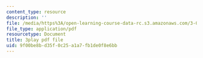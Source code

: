 ```yaml
---
content_type: resource
description: ''
file: /media/https%3A/open-learning-course-data-rc.s3.amazonaws.com/3-091sc-introduction-to-solid-state-chemistry-fall-2010/9f00be8bd35f0c25a1a7fb1de0f8e6bb_U_dpm7SCIpg.pdf
file_type: application/pdf
resourcetype: Document
title: 3play pdf file
uid: 9f00be8b-d35f-0c25-a1a7-fb1de0f8e6bb
---
```

